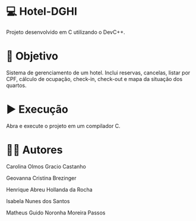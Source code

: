 # 💻 Hotel-DGHI
Projeto desenvolvido em C utilizando o DevC++.

# 🎯 Objetivo
Sistema de gerenciamento de um hotel. Inclui reservas, cancelas, listar por CPF, cálculo de ocupação, check-in, check-out e mapa da situação dos quartos.

# ▶️ Execução
Abra e execute o projeto em um compilador C.

# 👨‍💻 Autores
Carolina Olmos Gracio Castanho

Geovanna Cristina Brezinger

Henrique Abreu Hollanda da Rocha

Isabela Nunes dos Santos

Matheus Guido Noronha Moreira Passos
